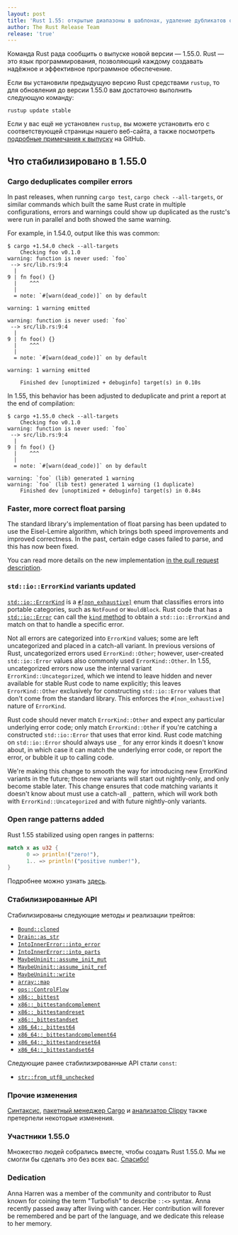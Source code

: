 ```yaml
---
layout: post
title: 'Rust 1.55: открытые диапазоны в шаблонах, удаление дубликатов ошибок в cargo, обновление `std::io::ErrorKind`, изменение алгоритма разбора чисел с плавающей точкой'
author: The Rust Release Team
release: 'true'
---
```


Команда Rust рада сообщить о выпуске новой версии — 1.55.0. Rust — это язык программирования, позволяющий каждому создавать надёжное и эффективное программное обеспечение.

Если вы установили предыдущую версию Rust средствами `rustup`, то для обновления до версии 1.55.0 вам достаточно выполнить следующую команду:

```console
rustup update stable
```

Если у вас ещё не установлен <code>rustup</code>, вы можете <a>установить его</a> с соответствующей страницы нашего веб-сайта, а также посмотреть [подробные примечания к выпуску](https://github.com/rust-lang/rust/blob/master/RELEASES.md#version-55-2021-09-09) на GitHub.

## Что стабилизировано в 1.55.0

### Cargo deduplicates compiler errors

In past releases, when running `cargo test`, `cargo check --all-targets`, or similar commands which built the same Rust crate in multiple configurations, errors and warnings could show up duplicated as the rustc's were run in parallel and both showed the same warning.

For example, in 1.54.0, output like this was common:

```
$ cargo +1.54.0 check --all-targets
    Checking foo v0.1.0
warning: function is never used: `foo`
 --> src/lib.rs:9:4
  |
9 | fn foo() {}
  |    ^^^
  |
  = note: `#[warn(dead_code)]` on by default

warning: 1 warning emitted

warning: function is never used: `foo`
 --> src/lib.rs:9:4
  |
9 | fn foo() {}
  |    ^^^
  |
  = note: `#[warn(dead_code)]` on by default

warning: 1 warning emitted

    Finished dev [unoptimized + debuginfo] target(s) in 0.10s
```

In 1.55, this behavior has been adjusted to deduplicate and print a report at the end of compilation:

```
$ cargo +1.55.0 check --all-targets
    Checking foo v0.1.0
warning: function is never used: `foo`
 --> src/lib.rs:9:4
  |
9 | fn foo() {}
  |    ^^^
  |
  = note: `#[warn(dead_code)]` on by default

warning: `foo` (lib) generated 1 warning
warning: `foo` (lib test) generated 1 warning (1 duplicate)
    Finished dev [unoptimized + debuginfo] target(s) in 0.84s
```

### Faster, more correct float parsing

The standard library's implementation of float parsing has been updated to use the Eisel-Lemire algorithm, which brings both speed improvements and improved correctness. In the past, certain edge cases failed to parse, and this has now been fixed.

You can read more details on the new implementation [in the pull request description](https://github.com/rust-lang/rust/pull/86761).

### `std::io::ErrorKind` variants updated

[`std::io::ErrorKind`](https://doc.rust-lang.org/stable/std/io/enum.ErrorKind.html) is a [`#[non_exhaustive]`](https://doc.rust-lang.org/reference/attributes/type_system.html#the-non_exhaustive-attribute) enum that classifies errors into portable categories, such as `NotFound` or `WouldBlock`. Rust code that has a [`std::io::Error`](https://doc.rust-lang.org/std/io/struct.Error.html) can call the [`kind` method](https://doc.rust-lang.org/std/io/struct.Error.html#method.kind) to obtain a `std::io::ErrorKind` and match on that to handle a specific error.

Not all errors are categorized into `ErrorKind` values; some are left uncategorized and placed in a catch-all variant. In previous versions of Rust, uncategorized errors used `ErrorKind::Other`; however, user-created `std::io::Error` values also commonly used `ErrorKind::Other`. In 1.55, uncategorized errors now use the internal variant `ErrorKind::Uncategorized`, which we intend to leave hidden and never available for stable Rust code to name explicitly; this leaves `ErrorKind::Other` exclusively for constructing `std::io::Error` values that don't come from the standard library. This enforces the `#[non_exhaustive]` nature of `ErrorKind`.

Rust code should never match `ErrorKind::Other` and expect any particular underlying error code; only match `ErrorKind::Other` if you're catching a constructed `std::io::Error` that uses that error kind. Rust code matching on `std::io::Error` should always use `_` for any error kinds it doesn't know about, in which case it can match the underlying error code, or report the error, or bubble it up to calling code.

We're making this change to smooth the way for introducing new ErrorKind variants in the future; those new variants will start out nightly-only, and only become stable later. This change ensures that code matching variants it doesn't know about must use a catch-all `_` pattern, which will work both with `ErrorKind::Uncategorized` and with future nightly-only variants.

### Open range patterns added

Rust 1.55 stabilized using open ranges in patterns:

```rust
match x as u32 {
      0 => println!("zero!"),
      1.. => println!("positive number!"),
}
```

Подробнее можно узнать [здесь](https://github.com/rust-lang/rust/pull/83918).

### Стабилизированные API

Стабилизированы следующие методы и реализации трейтов:

- [`Bound::cloned`](https://doc.rust-lang.org/stable/std/ops/enum.Bound.html#method.cloned)
- [`Drain::as_str`](https://doc.rust-lang.org/stable/std/string/struct.Drain.html#method.as_str)
- [`IntoInnerError::into_error`](https://doc.rust-lang.org/stable/std/io/struct.IntoInnerError.html#method.into_error)
- [`IntoInnerError::into_parts`](https://doc.rust-lang.org/stable/std/io/struct.IntoInnerError.html#method.into_parts)
- [`MaybeUninit::assume_init_mut`](https://doc.rust-lang.org/stable/std/mem/union.MaybeUninit.html#method.assume_init_mut)
- [`MaybeUninit::assume_init_ref`](https://doc.rust-lang.org/stable/std/mem/union.MaybeUninit.html#method.assume_init_ref)
- [`MaybeUninit::write`](https://doc.rust-lang.org/stable/std/mem/union.MaybeUninit.html#method.write)
- [`array::map`](https://doc.rust-lang.org/stable/std/primitive.array.html#method.map)
- [`ops::ControlFlow`](https://doc.rust-lang.org/stable/std/ops/enum.ControlFlow.html)
- [`x86::_bittest`](https://doc.rust-lang.org/stable/core/arch/x86/fn._bittest.html)
- [`x86::_bittestandcomplement`](https://doc.rust-lang.org/stable/core/arch/x86/fn._bittestandcomplement.html)
- [`x86::_bittestandreset`](https://doc.rust-lang.org/stable/core/arch/x86/fn._bittestandreset.html)
- [`x86::_bittestandset`](https://doc.rust-lang.org/stable/core/arch/x86/fn._bittestandset.html)
- [`x86_64::_bittest64`](https://doc.rust-lang.org/stable/core/arch/x86_64/fn._bittest64.html)
- [`x86_64::_bittestandcomplement64`](https://doc.rust-lang.org/stable/core/arch/x86_64/fn._bittestandcomplement64.html)
- [`x86_64::_bittestandreset64`](https://doc.rust-lang.org/stable/core/arch/x86_64/fn._bittestandreset64.html)
- [`x86_64::_bittestandset64`](https://doc.rust-lang.org/stable/core/arch/x86_64/fn._bittestandset64.html)

Следующие ранее стабилизированные API стали `const`:

- [`str::from_utf8_unchecked`](https://doc.rust-lang.org/stable/std/str/fn.from_utf8_unchecked.html)

### Прочие изменения

[Синтаксис](https://github.com/rust-lang/rust/blob/master/RELEASES.md#version-55-2021-09-09), [пакетный менеджер Cargo](https://github.com/rust-lang/cargo/blob/master/CHANGELOG.md#cargo-155-2021-09-09) и [анализатор Clippy](https://github.com/rust-lang/rust-clippy/blob/master/CHANGELOG.md#rust-155) также претерпели некоторые изменения.

### Участники 1.55.0

Множество людей собрались вместе, чтобы создать Rust 1.55.0. Мы не смогли бы сделать это без всех вас. [Спасибо!](https://thanks.rust-lang.org/rust/1.55.0/)

### Dedication

Anna Harren was a member of the community and contributor to Rust known for coining the term "Turbofish" to describe `::<>` syntax. Anna recently passed away after living with cancer. Her contribution will forever be remembered and be part of the language, and we dedicate this release to her memory.
